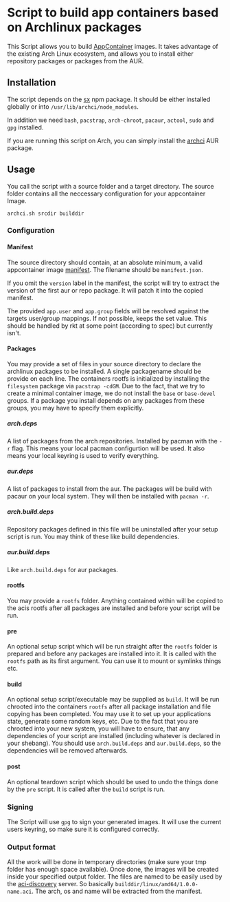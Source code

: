 # Script to build app containers based on Archlinux packages
This Script allows you to build [AppContainer](https://coreos.com/rkt/docs/0.5.6/app-container.html) images. It takes advantage of the existing Arch Linux ecosystem, and allows you to install either repository packages or packages from the AUR.

## Installation
The script depends on the [sx](https://www.npmjs.com/package/sx) npm package. It should be either installed globally or into `/usr/lib/archci/node_modules`.

In addition we need `bash`, `pacstrap`, `arch-chroot`, `pacaur`, `actool`, `sudo` and `gpg` installed.

If you are running this script on Arch, you can simply install the [archci](https://aur.archlinux.org/packages/archci/) AUR package.

## Usage
You call the script with a source folder and a target directory. The source folder contains all the neccessary configuration for your appcontainer Image.

	archci.sh srcdir builddir

### Configuration
#### Manifest
The source directory should contain, at an absolute minimum, a valid appcontainer image [manifest](https://github.com/appc/spec/blob/master/spec/aci.md#image-manifest). The filename should be `manifest.json`.

If you omit the `version` label in the manifest, the script will try to extract the version of the first aur or repo package. It will patch it into the copied manifest.

The provided `app.user` and `app.group` fields will be resolved against the targets user/group mappings. If not possible, keeps the set value. This should be handled by rkt at some point (according to spec) but currently isn't.

#### Packages
You may provide a set of files in your source directory to declare the archlinux packages to be installed. A single packagename should be provide on each line.
The containers rootfs is initialized by installing the `filesystem` package via `pacstrap -cdGM`.
Due to the fact, that we try to create a minimal container image, we do not install the `base` or `base-devel` groups. If a package you install depends on any packages from these groups, you may have to specify them explicitly.

##### arch.deps
A list of packages from the arch repositories. Installed by pacman with the `-r` flag. This means your local pacman configurtion will be used.
It also means your local keyring is used to verify everything.

##### aur.deps
A list of packages to install from the aur. The packages will be build with pacaur on your local system. They will then be installed with `pacman -r`.

##### arch.build.deps
Repository packages defined in this file will be uninstalled after your setup script is run. You may think of these like build dependencies.

##### aur.build.deps
Like `arch.build.deps` for aur packages.

#### rootfs
You may provide a `rootfs` folder. Anything contained within will be copied to the acis rootfs after all packages are installed and before your script will be run.

#### pre
An optional setup script which will be run straight after the `rootfs` folder is prepared and before any packages are installed into it. It is called with the `rootfs` path as its first argument.
You can use it to mount or symlinks things etc.

#### build
An optional setup script/executable may be supplied as `build`. It will be run chrooted into the containers `rootfs` after all package installation and file copying has been completed. You may use it to set up your applications state, generate some random keys, etc.
Due to the fact that you are chrooted into your new system, you will have to ensure, that any dependencies of your script are installed (including whatever is declared in your shebang). You should use `arch.build.deps` and `aur.build.deps`, so the dependencies will be removed afterwards.

#### post
An optional teardown script which should be used to undo the things done by the `pre` script.
It is called after the `build` script is run.

### Signing
The Script will use `gpg` to sign your generated images. It will use the current users keyring, so make sure it is configured correctly.

### Output format
All the work will be done in temporary directories (make sure your tmp folder has enough space available). Once done, the images will be created inside your specified output folder.
The files are named to be easily used by the [aci-discovery](https://github.com/coreos/aci-discovery) server. So basically `builddir/linux/amd64/1.0.0-name.aci`. The arch, os and name will be extracted from the manifest.
